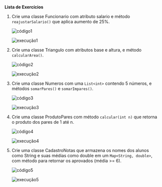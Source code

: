 **Lista de Exercícios**

1. Crie uma classe Funcionario com atributo salario e método ```reajustarSalario()``` que aplica aumento de 25%.

   ![código1](https://github.com/user-attachments/assets/4348c178-cfaf-4835-ae65-e996171d41a5)


   ![execução1](https://github.com/user-attachments/assets/b8ec9b0d-57b7-4570-a18a-00fc17a06b42)


2. Crie uma classe Triangulo com atributos base e altura, e método ```calcularArea()```.

   ![código2](https://github.com/user-attachments/assets/8403f44d-534d-4c1e-ad90-531cd6e83d7d)


   ![execução2](https://github.com/user-attachments/assets/8ea56c56-91a6-4a07-9463-4cd47707ba3d)


3. Crie uma classe Numeros com uma `List<int>` contendo 5 números, e métodos ```somarPares()``` e ```somarImpares()```.

   ![código3](https://github.com/user-attachments/assets/de09f588-9ce2-4fb5-9a87-361e12578ac3)


   ![execução3](https://github.com/user-attachments/assets/cd5e90c8-d86e-4262-b759-8ee667aad03b)


4. Crie uma classe ProdutoPares com método `calcular(int n)` que retorna o produto dos pares de 1 até n.

   ![código4](https://github.com/user-attachments/assets/368b9bbc-8a33-4fab-b3cf-f30b5f643294)


   ![execução4](https://github.com/user-attachments/assets/43d3275e-a486-4640-9753-2d2addf94152)


5. Crie uma classe CadastroNotas que armazena os nomes dos alunos como String e suas médias como double em um `Map<String, double>`, com método para retornar os aprovados (média >= 6).

   ![código5](https://github.com/user-attachments/assets/7aa2c6b4-2b8f-4bab-923c-4b896df203e3)

   ![execução5](https://github.com/user-attachments/assets/02a58591-d6c2-4e45-98b7-48cbd1300dcb)

